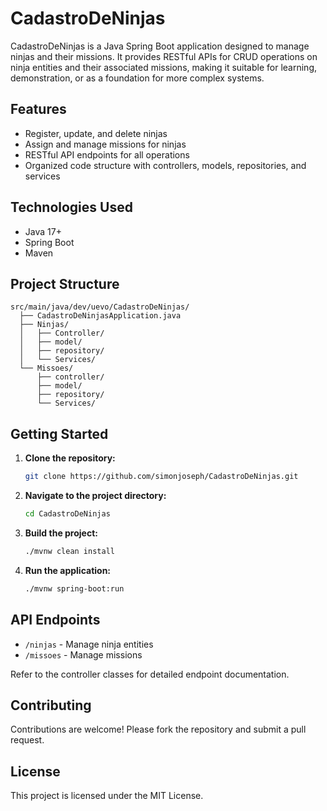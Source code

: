 # CadastroDeNinjas

CadastroDeNinjas is a Java Spring Boot application designed to manage ninjas and their missions. It provides RESTful APIs for CRUD operations on ninja entities and their associated missions, making it suitable for learning, demonstration, or as a foundation for more complex systems.

## Features

- Register, update, and delete ninjas
- Assign and manage missions for ninjas
- RESTful API endpoints for all operations
- Organized code structure with controllers, models, repositories, and services

## Technologies Used

- Java 17+
- Spring Boot
- Maven

## Project Structure

```
src/main/java/dev/uevo/CadastroDeNinjas/
  ├── CadastroDeNinjasApplication.java
  ├── Ninjas/
  │   ├── Controller/
  │   ├── model/
  │   ├── repository/
  │   └── Services/
  └── Missoes/
      ├── controller/
      ├── model/
      ├── repository/
      └── Services/
```

## Getting Started

1. **Clone the repository:**
   ```bash
   git clone https://github.com/simonjoseph/CadastroDeNinjas.git
   ```
2. **Navigate to the project directory:**
   ```bash
   cd CadastroDeNinjas
   ```
3. **Build the project:**
   ```bash
   ./mvnw clean install
   ```
4. **Run the application:**
   ```bash
   ./mvnw spring-boot:run
   ```

## API Endpoints

- `/ninjas` - Manage ninja entities
- `/missoes` - Manage missions

Refer to the controller classes for detailed endpoint documentation.

## Contributing

Contributions are welcome! Please fork the repository and submit a pull request.

## License

This project is licensed under the MIT License.
